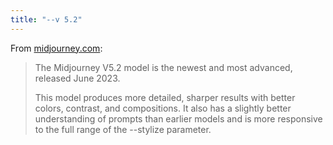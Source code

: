 ```yaml
---
title: "--v 5.2"
---
```


From [midjourney.com](https://docs.midjourney.com/docs/models):

> The Midjourney V5.2 model is the newest and most advanced, released June 2023.
>
> This model produces more detailed, sharper results with better colors, contrast, and compositions. It also has a slightly better understanding of prompts than earlier models and is more responsive to the full range of the --stylize parameter.
